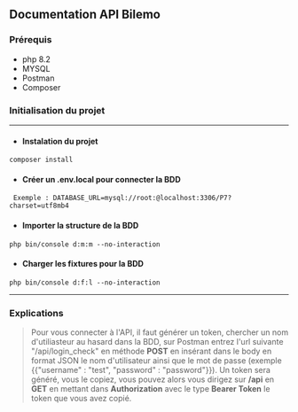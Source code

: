 ## Documentation API Bilemo

### Prérequis
- php 8.2
- MYSQL
- Postman
- Composer 

### Initialisation du projet

----------------------------

- #### Instalation du projet

`composer install`

- #### Créer un .env.local pour connecter la BDD

` Exemple : DATABASE_URL=mysql://root:@localhost:3306/P7?charset=utf8mb4`

- #### Importer la structure de la BDD

` php bin/console d:m:m --no-interaction `

- #### Charger les fixtures pour la BDD

` php bin/console d:f:l --no-interaction `

------------------------------------------

### Explications

> Pour vous connecter à l'API, il faut générer un token, chercher un nom d'utiliasteur au hasard dans la BDD, sur Postman entrez l'url suivante "/api/login_check" en méthode **POST** en insérant dans le body en format JSON le nom d'utilisateur ainsi que le mot de passe (exemple {{"username" : "test", "password" : "password"}}). 
> Un token sera généré, vous le copiez, vous pouvez alors vous dirigez sur **/api** en **GET** en mettant dans **Authorization** avec le type **Bearer Token** le token que vous avez copié.
